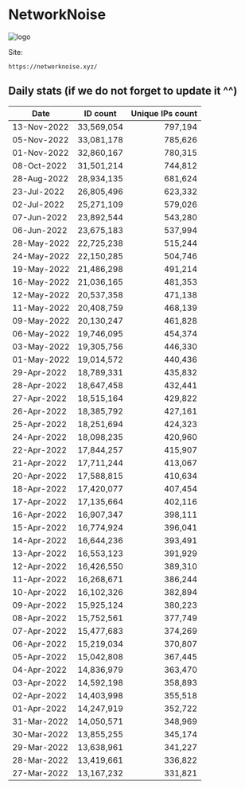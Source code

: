 # NetworkNoise

![logo](https://i.imgur.com/BxUVnnM.png)

Site:
```
https://networknoise.xyz/
```
Daily stats (if we do not forget to update it ^^)
----

Date|ID count|Unique IPs count|
|---|---|--:|
13-Nov-2022|33,569,054|797,194
05-Nov-2022|33,081,178|785,626
01-Nov-2022|32,860,167|780,315
08-Oct-2022|31,501,214|744,812
28-Aug-2022|28,934,135|681,624
23-Jul-2022|26,805,496|623,332
02-Jul-2022|25,271,109|579,026
07-Jun-2022|23,892,544|543,280
06-Jun-2022|23,675,183|537,994
28-May-2022|22,725,238|515,244
24-May-2022|22,150,285|504,746
19-May-2022|21,486,298|491,214
16-May-2022|21,036,165|481,353
12-May-2022|20,537,358|471,138
11-May-2022|20,408,759|468,139
09-May-2022|20,130,247|461,828
06-May-2022|19,746,095|454,374
03-May-2022|19,305,756|446,330
01-May-2022|19,014,572|440,436
29-Apr-2022|18,789,331|435,832
28-Apr-2022|18,647,458|432,441
27-Apr-2022|18,515,164|429,822
26-Apr-2022|18,385,792|427,161
25-Apr-2022|18,251,694|424,323
24-Apr-2022|18,098,235|420,960
22-Apr-2022|17,844,257|415,907
21-Apr-2022|17,711,244|413,067
20-Apr-2022|17,588,815|410,634
18-Apr-2022|17,420,077|407,454
17-Apr-2022|17,135,664|402,116
16-Apr-2022|16,907,347|398,111
15-Apr-2022|16,774,924|396,041
14-Apr-2022|16,644,236|393,491
13-Apr-2022|16,553,123|391,929
12-Apr-2022|16,426,550|389,310
11-Apr-2022|16,268,671|386,244
10-Apr-2022|16,102,326|382,894
09-Apr-2022|15,925,124|380,223
08-Apr-2022|15,752,561|377,749
07-Apr-2022|15,477,683|374,269
06-Apr-2022|15,219,034|370,807
05-Apr-2022|15,042,808|367,445
04-Apr-2022|14,836,979|363,470
03-Apr-2022|14,592,198|358,893
02-Apr-2022|14,403,998|355,518
01-Apr-2022|14,247,919|352,722
31-Mar-2022|14,050,571|348,969
30-Mar-2022|13,855,255|345,174
29-Mar-2022|13,638,961|341,227
28-Mar-2022|13,419,661|336,822
27-Mar-2022|13,167,232|331,821
